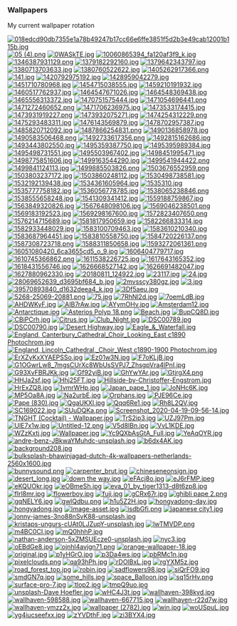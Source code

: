 ### Wallpapers
My current wallpaper rotation

[![018edcd90db7355e1a78b49247b17cc66e6ffe3851f5d2b3e49cab12001b115b.jpg](thumbnails/018edcd90db7355e1a78b49247b17cc66e6ffe3851f5d2b3e49cab12001b115b.jpg)](papes/018edcd90db7355e1a78b49247b17cc66e6ffe3851f5d2b3e49cab12001b115b.jpg)
[![05 (4).png](thumbnails/05%20(4).png)](papes/05%20(4).png)
[![0WASkTE.jpg](thumbnails/0WASkTE.jpg)](papes/0WASkTE.jpg)
[![10060865394_fa120af3f9_k.jpg](thumbnails/10060865394_fa120af3f9_k.jpg)](papes/10060865394_fa120af3f9_k.jpg)
[![1346387931129.png](thumbnails/1346387931129.png)](papes/1346387931129.png)
[![1379182292160.jpg](thumbnails/1379182292160.jpg)](papes/1379182292160.jpg)
[![1379642343797.jpg](thumbnails/1379642343797.jpg)](papes/1379642343797.jpg)
[![1380713703633.jpg](thumbnails/1380713703633.jpg)](papes/1380713703633.jpg)
[![1380760522622.jpg](thumbnails/1380760522622.jpg)](papes/1380760522622.jpg)
[![1405262917366.png](thumbnails/1405262917366.png)](papes/1405262917366.png)
[![141.jpg](thumbnails/141.jpg)](papes/141.jpg)
[![1420792975192.jpg](thumbnails/1420792975192.jpg)](papes/1420792975192.jpg)
[![1428959042279.jpg](thumbnails/1428959042279.jpg)](papes/1428959042279.jpg)
[![1451710780968.jpg](thumbnails/1451710780968.jpg)](papes/1451710780968.jpg)
[![1454715038555.jpg](thumbnails/1454715038555.jpg)](papes/1454715038555.jpg)
[![1459210191932.jpg](thumbnails/1459210191932.jpg)](papes/1459210191932.jpg)
[![1460517762937.jpg](thumbnails/1460517762937.jpg)](papes/1460517762937.jpg)
[![1464547671026.jpg](thumbnails/1464547671026.jpg)](papes/1464547671026.jpg)
[![1464548369438.jpg](thumbnails/1464548369438.jpg)](papes/1464548369438.jpg)
[![1465556313372.jpg](thumbnails/1465556313372.jpg)](papes/1465556313372.jpg)
[![1470751575444.jpg](thumbnails/1470751575444.jpg)](papes/1470751575444.jpg)
[![1471054696441.png](thumbnails/1471054696441.png)](papes/1471054696441.png)
[![1471272460652.png](thumbnails/1471272460652.png)](papes/1471272460652.png)
[![1471706236975.jpg](thumbnails/1471706236975.jpg)](papes/1471706236975.jpg)
[![1473533174415.jpg](thumbnails/1473533174415.jpg)](papes/1473533174415.jpg)
[![1473931919227.png](thumbnails/1473931919227.png)](papes/1473931919227.png)
[![1473932075271.jpg](thumbnails/1473932075271.jpg)](papes/1473932075271.jpg)
[![1474254312229.png](thumbnails/1474254312229.png)](papes/1474254312229.png)
[![1475293483311.jpg](thumbnails/1475293483311.jpg)](papes/1475293483311.jpg)
[![1476143569879.jpg](thumbnails/1476143569879.jpg)](papes/1476143569879.jpg)
[![1478702957387.jpg](thumbnails/1478702957387.jpg)](papes/1478702957387.jpg)
[![1485820712092.jpg](thumbnails/1485820712092.jpg)](papes/1485820712092.jpg)
[![1487866254831.png](thumbnails/1487866254831.png)](papes/1487866254831.png)
[![1490136858978.jpg](thumbnails/1490136858978.jpg)](papes/1490136858978.jpg)
[![1490583506468.png](thumbnails/1490583506468.png)](papes/1490583506468.png)
[![1492733617356.png](thumbnails/1492733617356.png)](papes/1492733617356.png)
[![1492815162686.jpg](thumbnails/1492815162686.jpg)](papes/1492815162686.jpg)
[![1493443802550.jpg](thumbnails/1493443802550.jpg)](papes/1493443802550.jpg)
[![1495359387750.jpg](thumbnails/1495359387750.jpg)](papes/1495359387750.jpg)
[![1495395989384.jpg](thumbnails/1495395989384.jpg)](papes/1495395989384.jpg)
[![1495498731551.jpg](thumbnails/1495498731551.jpg)](papes/1495498731551.jpg)
[![1495503967402.jpg](thumbnails/1495503967402.jpg)](papes/1495503967402.jpg)
[![1498451995471.jpg](thumbnails/1498451995471.jpg)](papes/1498451995471.jpg)
[![1498775851606.jpg](thumbnails/1498775851606.jpg)](papes/1498775851606.jpg)
[![1499163544290.jpg](thumbnails/1499163544290.jpg)](papes/1499163544290.jpg)
[![1499541944422.png](thumbnails/1499541944422.png)](papes/1499541944422.png)
[![1499841124113.jpg](thumbnails/1499841124113.jpg)](papes/1499841124113.jpg)
[![1499885503826.png](thumbnails/1499885503826.png)](papes/1499885503826.png)
[![1503676552959.png](thumbnails/1503676552959.png)](papes/1503676552959.png)
[![1503803237172.jpg](thumbnails/1503803237172.jpg)](papes/1503803237172.jpg)
[![1503860248112.jpg](thumbnails/1503860248112.jpg)](papes/1503860248112.jpg)
[![1530498738581.jpg](thumbnails/1530498738581.jpg)](papes/1530498738581.jpg)
[![1532192139438.jpg](thumbnails/1532192139438.jpg)](papes/1532192139438.jpg)
[![1534361605964.jpg](thumbnails/1534361605964.jpg)](papes/1534361605964.jpg)
[![1535310.jpg](thumbnails/1535310.jpg)](papes/1535310.jpg)
[![1535777758182.jpg](thumbnails/1535777758182.jpg)](papes/1535777758182.jpg)
[![1536056778785.jpg](thumbnails/1536056778785.jpg)](papes/1536056778785.jpg)
[![1538065238846.png](thumbnails/1538065238846.png)](papes/1538065238846.png)
[![1538555658248.jpg](thumbnails/1538555658248.jpg)](papes/1538555658248.jpg)
[![1541309341412.jpg](thumbnails/1541309341412.jpg)](papes/1541309341412.jpg)
[![1559188759867.jpg](thumbnails/1559188759867.jpg)](papes/1559188759867.jpg)
[![1563849320826.jpg](thumbnails/1563849320826.jpg)](papes/1563849320826.jpg)
[![1567648098106.jpg](thumbnails/1567648098106.jpg)](papes/1567648098106.jpg)
[![1569046238501.png](thumbnails/1569046238501.png)](papes/1569046238501.png)
[![1569183192523.jpg](thumbnails/1569183192523.jpg)](papes/1569183192523.jpg)
[![1569298167600.jpg](thumbnails/1569298167600.jpg)](papes/1569298167600.jpg)
[![1572823407650.png](thumbnails/1572823407650.png)](papes/1572823407650.png)
[![1576214715689.jpg](thumbnails/1576214715689.jpg)](papes/1576214715689.jpg)
[![1581817950659.jpg](thumbnails/1581817950659.jpg)](papes/1581817950659.jpg)
[![1582266833314.jpg](thumbnails/1582266833314.jpg)](papes/1582266833314.jpg)
[![1582933448029.jpg](thumbnails/1582933448029.jpg)](papes/1582933448029.jpg)
[![1583100709463.jpg](thumbnails/1583100709463.jpg)](papes/1583100709463.jpg)
[![1583610210340.jpg](thumbnails/1583610210340.jpg)](papes/1583610210340.jpg)
[![1583687964451.jpg](thumbnails/1583687964451.jpg)](papes/1583687964451.jpg)
[![1583810558750.jpg](thumbnails/1583810558750.jpg)](papes/1583810558750.jpg)
[![1584720226137.png](thumbnails/1584720226137.png)](papes/1584720226137.png)
[![1587308723718.png](thumbnails/1587308723718.png)](papes/1587308723718.png)
[![1588311850658.jpg](thumbnails/1588311850658.jpg)](papes/1588311850658.jpg)
[![1593272061361.png](thumbnails/1593272061361.png)](papes/1593272061361.png)
[![16051080420_6ca3655cd5_o_9.jpg](thumbnails/16051080420_6ca3655cd5_o_9.jpg)](papes/16051080420_6ca3655cd5_o_9.jpg)
[![1606404779717.jpg](thumbnails/1606404779717.jpg)](papes/1606404779717.jpg)
[![1610745366862.png](thumbnails/1610745366862.png)](papes/1610745366862.png)
[![1611538226725.jpg](thumbnails/1611538226725.jpg)](papes/1611538226725.jpg)
[![1617643165352.jpg](thumbnails/1617643165352.jpg)](papes/1617643165352.jpg)
[![1618431556746.jpg](thumbnails/1618431556746.jpg)](papes/1618431556746.jpg)
[![1626668527142.jpg](thumbnails/1626668527142.jpg)](papes/1626668527142.jpg)
[![1626691482047.jpg](thumbnails/1626691482047.jpg)](papes/1626691482047.jpg)
[![1627880962330.jpg](thumbnails/1627880962330.jpg)](papes/1627880962330.jpg)
[![20180811_124922.jpg](thumbnails/20180811_124922.jpg)](papes/20180811_124922.jpg)
[![23117.jpg](thumbnails/23117.jpg)](papes/23117.jpg)
[![24.jpg](thumbnails/24.jpg)](papes/24.jpg)
[![28069652639_d3695bf684_b.jpg](thumbnails/28069652639_d3695bf684_b.jpg)](papes/28069652639_d3695bf684_b.jpg)
[![2mvsscy380gz.jpg](thumbnails/2mvsscy380gz.jpg)](papes/2mvsscy380gz.jpg)
[![3.jpg](thumbnails/3.jpg)](papes/3.jpg)
[![39570893840_d1632deea4_k.jpg](thumbnails/39570893840_d1632deea4_k.jpg)](papes/39570893840_d1632deea4_k.jpg)
[![3Df5aeu.jpg](thumbnails/3Df5aeu.jpg)](papes/3Df5aeu.jpg)
[![5268-25069-20881.png](thumbnails/5268-25069-20881.png)](papes/5268-25069-20881.png)
[![75.jpg](thumbnails/75.jpg)](papes/75.jpg)
[![7RhNl2d.jpg](thumbnails/7RhNl2d.jpg)](papes/7RhNl2d.jpg)
[![7oemLdB.jpg](thumbnails/7oemLdB.jpg)](papes/7oemLdB.jpg)
[![AHDWKyF.jpg](thumbnails/AHDWKyF.jpg)](papes/AHDWKyF.jpg)
[![AIB7rAw.jpg](thumbnails/AIB7rAw.jpg)](papes/AIB7rAw.jpg)
[![AYymOHv.jpg](thumbnails/AYymOHv.jpg)](papes/AYymOHv.jpg)
[![Amsterdam12.jpg](thumbnails/Amsterdam12.jpg)](papes/Amsterdam12.jpg)
[![Antarctique.jpg](thumbnails/Antarctique.jpg)](papes/Antarctique.jpg)
[![Asterios Polyp 18.png](thumbnails/Asterios%20Polyp%2018.png)](papes/Asterios%20Polyp%2018.png)
[![Beach.jpg](thumbnails/Beach.jpg)](papes/Beach.jpg)
[![BupCQ8D.jpg](thumbnails/BupCQ8D.jpg)](papes/BupCQ8D.jpg)
[![CBiPCrh.jpg](thumbnails/CBiPCrh.jpg)](papes/CBiPCrh.jpg)
[![Citrus.jpg](thumbnails/Citrus.jpg)](papes/Citrus.jpg)
[![Club_Night.jpg](thumbnails/Club_Night.jpg)](papes/Club_Night.jpg)
[![DSC00789.jpg](thumbnails/DSC00789.jpg)](papes/DSC00789.jpg)
[![DSC00790.jpg](thumbnails/DSC00790.jpg)](papes/DSC00790.jpg)
[![Desert Highway.jpg](thumbnails/Desert%20Highway.jpg)](papes/Desert%20Highway.jpg)
[![Eagle_&_Waterfall.jpg](thumbnails/Eagle_&_Waterfall.jpg)](papes/Eagle_&_Waterfall.jpg)
[![England, Canterbury_Cathedral_Choir_Looking_East c1890 Photochrom.jpg](thumbnails/England,%20Canterbury_Cathedral_Choir_Looking_East%20c1890%20Photochrom.jpg)](papes/England,%20Canterbury_Cathedral_Choir_Looking_East%20c1890%20Photochrom.jpg)
[![England, Lincoln_Cathedral,_Choir_West c1890-1900 Photochrom.jpg](thumbnails/England,%20Lincoln_Cathedral,_Choir_West%20c1890-1900%20Photochrom.jpg)](papes/England,%20Lincoln_Cathedral,_Choir_West%20c1890-1900%20Photochrom.jpg)
[![ErXZyKxXYAEPSSo.jpg](thumbnails/ErXZyKxXYAEPSSo.jpg)](papes/ErXZyKxXYAEPSSo.jpg)
[![Ez01w3N.jpg](thumbnails/Ez01w3N.jpg)](papes/Ez01w3N.jpg)
[![F7oKLjB.jpg](thumbnails/F7oKLjB.jpg)](papes/F7oKLjB.jpg)
[![G1OGwrLw8_7mgsCUrXc8WbUsSVPJ7_ZhsgpVra4lPnI.jpg](thumbnails/G1OGwrLw8_7mgsCUrXc8WbUsSVPJ7_ZhsgpVra4lPnI.jpg)](papes/G1OGwrLw8_7mgsCUrXc8WbUsSVPJ7_ZhsgpVra4lPnI.jpg)
[![G93XvFBRJKk.jpg](thumbnails/G93XvFBRJKk.jpg)](papes/G93XvFBRJKk.jpg)
[![Gf92yiB.jpg](thumbnails/Gf92yiB.jpg)](papes/Gf92yiB.jpg)
[![GhYwYAr.jpg](thumbnails/GhYwYAr.jpg)](papes/GhYwYAr.jpg)
[![GtjrgX4.png](thumbnails/GtjrgX4.png)](papes/GtjrgX4.png)
[![HHJa2sf.jpg](thumbnails/HHJa2sf.jpg)](papes/HHJa2sf.jpg)
[![Hhj25FT.jpg](thumbnails/Hhj25FT.jpg)](papes/Hhj25FT.jpg)
[![Hillside-by-Christoffer-Engstrom.jpg](thumbnails/Hillside-by-Christoffer-Engstrom.jpg)](papes/Hillside-by-Christoffer-Engstrom.jpg)
[![HrExZQ8.jpg](thumbnails/HrExZQ8.jpg)](papes/HrExZQ8.jpg)
[![IvmrWHp.jpg](thumbnails/IvmrWHp.jpg)](papes/IvmrWHp.jpg)
[![Japan_pape_1.jpg](thumbnails/Japan_pape_1.jpg)](papes/Japan_pape_1.jpg)
[![JoNHc6K.jpg](thumbnails/JoNHc6K.jpg)](papes/JoNHc6K.jpg)
[![MP5Oa8A.jpg](thumbnails/MP5Oa8A.jpg)](papes/MP5Oa8A.jpg)
[![Na2urbE.jpg](thumbnails/Na2urbE.jpg)](papes/Na2urbE.jpg)
[![Orphans.jpg](thumbnails/Orphans.jpg)](papes/Orphans.jpg)
[![PJE96Ce.jpg](thumbnails/PJE96Ce.jpg)](papes/PJE96Ce.jpg)
[![Pape (830).jpg](thumbnails/Pape%20(830).jpg)](papes/Pape%20(830).jpg)
[![QgaUKXl.jpg](thumbnails/QgaUKXl.jpg)](papes/QgaUKXl.jpg)
[![Qqq6Re1.jpg](thumbnails/Qqq6Re1.jpg)](papes/Qqq6Re1.jpg)
[![Rh8L2QV.jpg](thumbnails/Rh8L2QV.jpg)](papes/Rh8L2QV.jpg)
[![SC169022.jpg](thumbnails/SC169022.jpg)](papes/SC169022.jpg)
[![SUuDQKa.png](thumbnails/SUuDQKa.png)](papes/SUuDQKa.png)
[![Screenshot_2020-04-19-09-56-14.jpg](thumbnails/Screenshot_2020-04-19-09-56-14.jpg)](papes/Screenshot_2020-04-19-09-56-14.jpg)
[![TNGHT (Cocktail) - Wallpaper.jpg](thumbnails/TNGHT%20(Cocktail)%20-%20Wallpaper.jpg)](papes/TNGHT%20(Cocktail)%20-%20Wallpaper.jpg)
[![TrS2ip3.jpg](thumbnails/TrS2ip3.jpg)](papes/TrS2ip3.jpg)
[![UZJ97Pm.jpg](thumbnails/UZJ97Pm.jpg)](papes/UZJ97Pm.jpg)
[![UlE7x1w.jpg](thumbnails/UlE7x1w.jpg)](papes/UlE7x1w.jpg)
[![Untitled-12.png](thumbnails/Untitled-12.png)](papes/Untitled-12.png)
[![V5d8IBn.jpg](thumbnails/V5d8IBn.jpg)](papes/V5d8IBn.jpg)
[![VvL1KDE.jpg](thumbnails/VvL1KDE.jpg)](papes/VvL1KDE.jpg)
[![WZzKxtj.jpg](thumbnails/WZzKxtj.jpg)](papes/WZzKxtj.jpg)
[![Wallpaper.jpg](thumbnails/Wallpaper.jpg)](papes/Wallpaper.jpg)
[![Yc9QXbAsGtA_Full.jpg](thumbnails/Yc9QXbAsGtA_Full.jpg)](papes/Yc9QXbAsGtA_Full.jpg)
[![YeAqOYR.jpg](thumbnails/YeAqOYR.jpg)](papes/YeAqOYR.jpg)
[![andre-benz-JBkwaYMuhdc-unsplash.jpg](thumbnails/andre-benz-JBkwaYMuhdc-unsplash.jpg)](papes/andre-benz-JBkwaYMuhdc-unsplash.jpg)
[![b6dx4AK.jpg](thumbnails/b6dx4AK.jpg)](papes/b6dx4AK.jpg)
[![background208.jpg](thumbnails/background208.jpg)](papes/background208.jpg)
[![bulksplash-bhawinjagad-dutch-4k-wallpapers-netherlands-2560x1600.jpg](thumbnails/bulksplash-bhawinjagad-dutch-4k-wallpapers-netherlands-2560x1600.jpg)](papes/bulksplash-bhawinjagad-dutch-4k-wallpapers-netherlands-2560x1600.jpg)
[![bunnysound.png](thumbnails/bunnysound.png)](papes/bunnysound.png)
[![carpenter_brut.jpg](thumbnails/carpenter_brut.jpg)](papes/carpenter_brut.jpg)
[![chineseneonsign.jpg](thumbnails/chineseneonsign.jpg)](papes/chineseneonsign.jpg)
[![desert_long.jpg](thumbnails/desert_long.jpg)](papes/desert_long.jpg)
[![down the way.jpg](thumbnails/down%20the%20way.jpg)](papes/down%20the%20way.jpg)
[![eFAcj8o.jpg](thumbnails/eFAcj8o.jpg)](papes/eFAcj8o.jpg)
[![eJ6rFMP.jpeg](thumbnails/eJ6rFMP.jpeg)](papes/eJ6rFMP.jpeg)
[![eKQUOkr.jpg](thumbnails/eKQUOkr.jpg)](papes/eKQUOkr.jpg)
[![eOBmeSh.jpg](thumbnails/eOBmeSh.jpg)](papes/eOBmeSh.jpg)
[![eva_01_by_tiger1313-d8t6zp8.jpg](thumbnails/eva_01_by_tiger1313-d8t6zp8.jpg)](papes/eva_01_by_tiger1313-d8t6zp8.jpg)
[![fIrl8mr.jpg](thumbnails/fIrl8mr.jpg)](papes/fIrl8mr.jpg)
[![flowerboy.jpg](thumbnails/flowerboy.jpg)](papes/flowerboy.jpg)
[![fuji.jpg](thumbnails/fuji.jpg)](papes/fuji.jpg)
[![gCRx67r.jpg](thumbnails/gCRx67r.jpg)](papes/gCRx67r.jpg)
[![ghibli pape 2.png](thumbnails/ghibli%20pape%202.png)](papes/ghibli%20pape%202.png)
[![gqNELY6.jpg](thumbnails/gqNELY6.jpg)](papes/gqNELY6.jpg)
[![gwlQdbu.png](thumbnails/gwlQdbu.png)](papes/gwlQdbu.png)
[![h1u5Z2H.jpg](thumbnails/h1u5Z2H.jpg)](papes/h1u5Z2H.jpg)
[![hongyadong-day.jpg](thumbnails/hongyadong-day.jpg)](papes/hongyadong-day.jpg)
[![hongyadong.jpg](thumbnails/hongyadong.jpg)](papes/hongyadong.jpg)
[![image-asset.jpg](thumbnails/image-asset.jpg)](papes/image-asset.jpg)
[![isdbGfi.png](thumbnails/isdbGfi.png)](papes/isdbGfi.png)
[![japanese city1.jpg](thumbnails/japanese%20city1.jpg)](papes/japanese%20city1.jpg)
[![jonny-james-3no88nSvK88-unsplash.jpg](thumbnails/jonny-james-3no88nSvK88-unsplash.jpg)](papes/jonny-james-3no88nSvK88-unsplash.jpg)
[![kristaps-ungurs-cUAt0LJZupY-unsplash.jpg](thumbnails/kristaps-ungurs-cUAt0LJZupY-unsplash.jpg)](papes/kristaps-ungurs-cUAt0LJZupY-unsplash.jpg)
[![lwTMVDP.png](thumbnails/lwTMVDP.png)](papes/lwTMVDP.png)
[![m4BC0CI.jpg](thumbnails/m4BC0CI.jpg)](papes/m4BC0CI.jpg)
[![mQ0hhhP.jpg](thumbnails/mQ0hhhP.jpg)](papes/mQ0hhhP.jpg)
[![nathan-anderson-5xZMSUEcze0-unsplash.jpg](thumbnails/nathan-anderson-5xZMSUEcze0-unsplash.jpg)](papes/nathan-anderson-5xZMSUEcze0-unsplash.jpg)
[![nyc3.jpg](thumbnails/nyc3.jpg)](papes/nyc3.jpg)
[![oEBdGe8.jpg](thumbnails/oEBdGe8.jpg)](papes/oEBdGe8.jpg)
[![ojnhl4avjgn71.png](thumbnails/ojnhl4avjgn71.png)](papes/ojnhl4avjgn71.png)
[![orange-wallpaper-18.jpg](thumbnails/orange-wallpaper-18.jpg)](papes/orange-wallpaper-18.jpg)
[![original.jpg](thumbnails/original.jpg)](papes/original.jpg)
[![p1yHGrO.jpg](thumbnails/p1yHGrO.jpg)](papes/p1yHGrO.jpg)
[![p3Da4ws.jpg](thumbnails/p3Da4ws.jpg)](papes/p3Da4ws.jpg)
[![pbRMc1n.jpg](thumbnails/pbRMc1n.jpg)](papes/pbRMc1n.jpg)
[![pixelclouds.png](thumbnails/pixelclouds.png)](papes/pixelclouds.png)
[![qa93hPh.jpg](thumbnails/qa93hPh.jpg)](papes/qa93hPh.jpg)
[![rDOlBxL.jpg](thumbnails/rDOlBxL.jpg)](papes/rDOlBxL.jpg)
[![rgYXM5z.jpg](thumbnails/rgYXM5z.jpg)](papes/rgYXM5z.jpg)
[![road_forest_top.jpg](thumbnails/road_forest_top.jpg)](papes/road_forest_top.jpg)
[![robin.jpg](thumbnails/robin.jpg)](papes/robin.jpg)
[![sadflowers98.jpg](thumbnails/sadflowers98.jpg)](papes/sadflowers98.jpg)
[![siQrFO9.jpg](thumbnails/siQrFO9.jpg)](papes/siQrFO9.jpg)
[![smdGN7q.jpg](thumbnails/smdGN7q.jpg)](papes/smdGN7q.jpg)
[![some_hills.jpg](thumbnails/some_hills.jpg)](papes/some_hills.jpg)
[![space_Balloon.jpg](thumbnails/space_Balloon.jpg)](papes/space_Balloon.jpg)
[![sq15rHv.png](thumbnails/sq15rHv.png)](papes/sq15rHv.png)
[![surface-pro-7.jpg](thumbnails/surface-pro-7.jpg)](papes/surface-pro-7.jpg)
[![tlop2.jpg](thumbnails/tlop2.jpg)](papes/tlop2.jpg)
[![tmpQ9uo.jpg](thumbnails/tmpQ9uo.jpg)](papes/tmpQ9uo.jpg)
[![unsplash-Dave Hoefler.jpg](thumbnails/unsplash-Dave%20Hoefler.jpg)](papes/unsplash-Dave%20Hoefler.jpg)
[![wHC4J3t.jpg](thumbnails/wHC4J3t.jpg)](papes/wHC4J3t.jpg)
[![wallhaven-398kyd.jpg](thumbnails/wallhaven-398kyd.jpg)](papes/wallhaven-398kyd.jpg)
[![wallhaven-598588.jpg](thumbnails/wallhaven-598588.jpg)](papes/wallhaven-598588.jpg)
[![wallhaven-667715.jpg](thumbnails/wallhaven-667715.jpg)](papes/wallhaven-667715.jpg)
[![wallhaven-r22d7w.jpg](thumbnails/wallhaven-r22d7w.jpg)](papes/wallhaven-r22d7w.jpg)
[![wallhaven-ymzz2x.jpg](thumbnails/wallhaven-ymzz2x.jpg)](papes/wallhaven-ymzz2x.jpg)
[![wallpaper (2782).jpg](thumbnails/wallpaper%20(2782).jpg)](papes/wallpaper%20(2782).jpg)
[![win.jpg](thumbnails/win.jpg)](papes/win.jpg)
[![woUSpuL.jpg](thumbnails/woUSpuL.jpg)](papes/woUSpuL.jpg)
[![yg4iucseefxx.jpg](thumbnails/yg4iucseefxx.jpg)](papes/yg4iucseefxx.jpg)
[![zYVDthF.jpg](thumbnails/zYVDthF.jpg)](papes/zYVDthF.jpg)
[![zi3BYX4.jpg](thumbnails/zi3BYX4.jpg)](papes/zi3BYX4.jpg)
